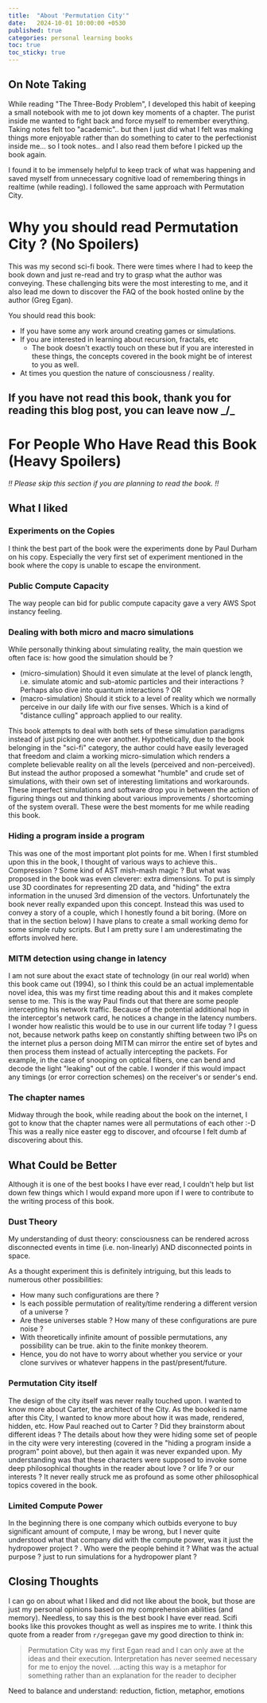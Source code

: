 ```yaml
---
title:  "About 'Permutation City'"
date:   2024-10-01 10:00:00 +0530
published: true
categories: personal learning books
toc: true
toc_sticky: true
---
```


## On Note Taking

While reading "The Three-Body Problem", I developed this habit of keeping a small notebook with me to jot down key moments of a chapter. The purist inside me wanted to fight back and force myself to remember everything. Taking notes felt too "academic".. but then I just did what I felt was making things more enjoyable rather than do something to cater to the perfectionist inside me... so I took notes.. and I also read them before I picked up the book again.

I found it to be immensely helpful to keep track of what was happening and saved myself from unnecessary cognitive load of remembering things in realtime (while reading). I followed the same approach with Permutation City. 

# Why you should read Permutation City ? (No Spoilers)

This was my second sci-fi book. There were times where I had to keep the book down and just re-read and try to grasp what the author was conveying. These challenging bits were the most interesting to me, and it also lead me down to discover the FAQ of the book hosted online by the author (Greg Egan).

You should read this book:
* If you have some any work around creating games or simulations.
* If you are interested in learning about recursion, fractals, etc
    * The book doesn't exactly touch on these but if you are interested in these things, the concepts covered in the book might be of interest to you as well.
* At times you question the nature of consciousness / reality.

## If you have not read this book, thank you for reading this blog post, you can leave now _/\_



# For People Who Have Read this Book (Heavy Spoilers)
*!! Please skip this section if you are planning to read the book. !!*

## What I liked

### Experiments on the Copies
I think the best part of the book were the experiments done by Paul Durham on his copy. Especially the very first set of experiment mentioned in the book where the copy is unable to escape the environment.

### Public Compute Capacity
The way people can bid for public compute capacity gave a very AWS Spot instancy feeling.

### Dealing with both micro and macro simulations
While personally thinking about simulating reality, the main question we often face is: how good the simulation should be ?
* (micro-simulation) Should it even simulate at the level of planck length, i.e. simulate atomic and sub-atomic particles and their interactions ? Perhaps also dive into quantum interactions ?
OR
* (macro-simulation) Should it stick to a level of reality which we normally perceive in our daily life with our five senses. Which is a kind of "distance culling" approach applied to our reality.

This book attempts to deal with both sets of these simulation paradigms instead of just picking one over another. Hypothetically, due to the book belonging in the "sci-fi" category, the author could have easily leveraged that freedom and claim a working micro-simulation which renders a complete believable reality on all the levels (perceived and non-perceived).
But instead the author proposed a somewhat "humble" and crude set of simulations, with their own set of interesting limitations and workarounds. These imperfect simulations and software drop you in between the action of figuring things out and thinking about various improvements / shortcoming of the system overall. These were the best moments for me while reading this book.

### Hiding a program inside a program
This was one of the most important plot points for me. When I first stumbled upon this in the book, I thought of various ways to achieve this.. Compression ? Some kind of AST mish-mash magic ? But what was proposed in the book was even cleverer: extra dimensions. To put is simply use 3D coordinates for representing 2D data, and "hiding" the extra information in the unused 3rd dimension of the vectors.
Unfortunately the book never really expanded upon this concept. Instead this was used to convey a story of a couple, which I honestly found a bit boring. (More on that in the section below)
I have plans to create a small working demo for some simple ruby scripts. But I am pretty sure I am underestimating the efforts involved here.

### MITM detection using change in latency
I am not sure about the exact state of technology (in our real world) when this book came out (1994), so I think this could be an actual implementable novel idea, this was my first time reading about this and it makes complete sense to me.
This is the way Paul finds out that there are some people intercepting his network traffic. Because of the potential additional hop in the interceptor's network card, he notices a change in the latency numbers. I wonder how realistic this would be to use in our current life today ? I guess not, because network paths keep on constantly shifting between two IPs on the internet plus a person doing MITM can mirror the entire set of bytes and then process them instead of actually intercepting the packets. For example, in the case of snooping on optical fibers, one can bend and decode the light "leaking" out of the cable. I wonder if this would impact any timings (or error correction schemes) on the receiver's or sender's end.

### The chapter names
Midway through the book, while reading about the book on the internet, I got to know that the chapter names were all permutations of each other :-D 
This was a really nice easter egg to discover, and ofcourse I felt dumb af discovering about this.

## What Could be Better
Although it is one of the best books I have ever read, I couldn't help but list down few things which I would expand more upon if I were to contribute to the writing process of this book.

### Dust Theory
My understanding of dust theory: consciousness can be rendered across disconnected events in time (i.e. non-linearly) AND disconnected points in space. 

As a thought experiment this is definitely intriguing, but this leads to numerous other possibilities:
* How many such configurations are there ? 
* Is each possible permutation of reality/time rendering a different version of a universe ?
* Are these universes stable ? How many of these configurations are pure noise ?
* With theoretically infinite amount of possible permutations, any possibility can be true. akin to the finite monkey theorem.
* Hence, you do not have to worry about whether you service or your clone survives or whatever happens in the past/present/future.

### Permutation City itself
The design of the city itself was never really touched upon. I wanted to know more about Carter, the architect of the City. As the booked is name after this City, I wanted to know more about how it was made, rendered, hidden, etc.
How Paul reached out to Carter ? Did they brainstorm about different ideas ?
The details about how they were hiding some set of people in the city were very interesting (covered in the "hiding a program inside a program" point above), but then again it was never expanded upon. My understanding was that these characters were supposed to invoke some deep philosophical thoughts in the reader about love ? or life ? or our interests ? It never really struck me as profound as some other philosophical topics covered in the book.

### Limited Compute Power
In the beginning there is one company which outbids everyone to buy significant amount of compute, I may be wrong, but I never quite understood what that company did with the compute power, was it just the hydropower project ? . Who were the people behind it ? What was the actual purpose ? just to run simulations for a hydropower plant ?


## Closing Thoughts
I can go on about what I liked and did not like about the book, but those are just my personal opinions based on my comprehension abilities (and memory). Needless, to say this is the best book I have ever read. Scifi books like this provokes thought as well as inspires me to write.
I think this quote from a reader from `r/gregegan` gave my good direction to think in:
> Permutation City was my first Egan read and I can only awe at the ideas and their execution. Interpretation has never seemed necessary for me to enjoy the novel.
> ...acting this way is a metaphor for something rather than an explanation for the reader to decipher

Need to balance and understand: reduction, fiction, metaphor, emotions